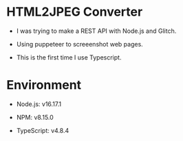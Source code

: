 
# HTML2JPEG Converter

* I was trying to make a REST API with Node.js and Glitch.

* Using puppeteer to screeenshot web pages.

* This is the first time I use Typescript.

# Environment

* Node.js: v16.17.1

* NPM: v8.15.0

* TypeScript: v4.8.4
